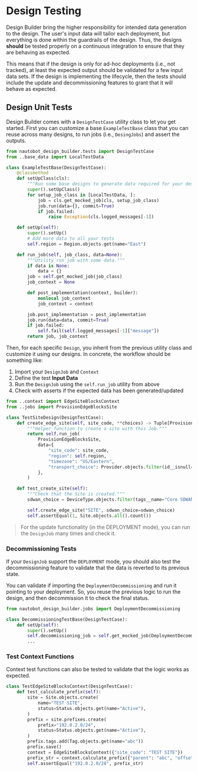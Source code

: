 # Design Testing

Design Builder bring the higher responsibility for intended data generation to the design. The user's input data will tailor each deployment, but everything is done within the guardrails of the design. Thus, the designs **should** be tested properly on a continuous integration to ensure that they are behaving as expected.

This means that if the design is only for ad-hoc deployments (i.e., not tracked), at least the expected output should be validated for a few input data sets. If the design is implementing the lifecycle, then the tests should include the update and decommissioning features to grant that it will behave as expected.

## Design Unit Tests

Design Builder comes with a `DesignTestCase` utility class to let you get started. First you can customize a base `ExampleTestBase` class that you can reuse across many designs, to run jobs (i.e., `DesingJobs`) and assert the outputs.

```python
from nautobot_design_builder.tests import DesignTestCase
from ..base_data import LocalTestData

class ExampleTestBase(DesignTestCase):
    @classmethod
    def setUpClass(cls):
        """Run some base designs to generate data required for your designs."""
        super().setUpClass()
        for setup_job_class in [LocalTestData, ]:
            job = cls.get_mocked_job(cls, setup_job_class)
            job.run(data={}, commit=True)
            if job.failed:
                raise Exception(cls.logged_messages[-1])

    def setUp(self):
        super().setUp()
        # Add more data to all your tests
        self.region = Region.objects.get(name="East")

    def run_job(self, job_class, data=None):
        """Utility run job with some data."""
        if data is None:
            data = {}
        job = self.get_mocked_job(job_class)
        job_context = None

        def post_implementation(context, builder):
            nonlocal job_context
            job_context = context

        job.post_implementation = post_implementation
        job.run(data=data, commit=True)
        if job.failed:
            self.fail(self.logged_messages[-1]["message"])
        return job, job_context

```

Then, for each specific `Design`, you inherit from the previous utility class and customize it using our designs. In concrete, the workflow should be something like:

1. Import your `DesignJob` and `Context`
2. Define the test **Input Data**
3. Run the `DesignJob` using the `self.run_job` utility from above
4. Check with asserts if the expected data has been generated/updated

```python
from ..context import EdgeSiteBlocksContext
from ..jobs import ProvisionEdgeBlocksSite

class TestSiteDesign(DesignTestCase):
    def create_edge_site(self, site_code, **choices) -> Tuple[ProvisionEdgeBlocksSite, EdgeSiteBlocksContext]:
        """Helper function to create a site with this Job."""
        return self.run_job(
            ProvisionEdgeBlocksSite,
            data={
                "site_code": site_code,
                "region": self.region,
                "timezone": "US/Eastern",
                "transport_choice": Provider.objects.filter(id__isnull=True),
            },
        )

    def test_create_site(self):
        """Check that the Site is created."""
        sdwan_choice = DeviceType.objects.filter(tags__name="Core SDWAN").first()

        self.create_edge_site("SITE", sdwan_choice=sdwan_choice)
        self.assertEqual(1, Site.objects.all().count())
```

> For the update functionality (in the DEPLOYMENT mode), you can run the `DesignJob` many times and check it.

### Decommissioning Tests

If your `DesignJob` support the `DEPLOYMENT` mode, you should also test the decommissioning feature to validate that the data is reverted to its previous state.

You can validate if importing the `DeploymentDecommissioning` and run it pointing to your deployment. So, you reuse the previous logic to run the design, and then decommission it to check the final status.

```python
from nautobot_design_builder.jobs import DeploymentDecommissioning

class DecommissioningTestBase(DesignTestCase):
    def setUp(self):
        super().setUp()
        self.decommissioning_job = self.get_mocked_job(DeploymentDecommissioning)
        ...

```

### Test Context Functions

Context test functions can also be tested to validate that the logic works as expected.

```python
class TestEdgeSiteBlocksContext(DesignTestCase):
    def test_calculate_prefix(self):
        site = Site.objects.create(
            name="TEST SITE",
            status=Status.objects.get(name="Active"),
        )
        prefix = site.prefixes.create(
            prefix="192.0.2.0/24",
            status=Status.objects.get(name="Active"),
        )
        prefix.tags.add(Tag.objects.get(name="abc"))
        prefix.save()
        context = EdgeSiteBlocksContext({"site_code": "TEST SITE"})
        prefix_str = context.calculate_prefix({"parent": "abc", "offset": "0.0.0.0/28"})
        self.assertEqual("192.0.2.0/28", prefix_str)
```
